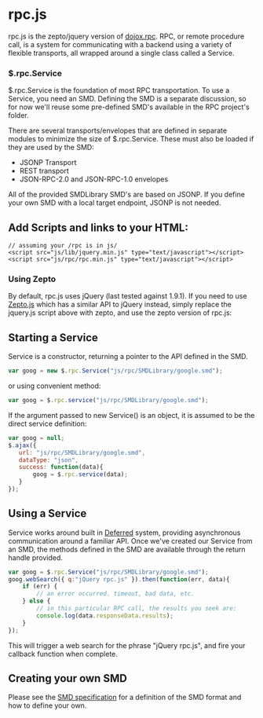 rpc.js
==========

rpc.js is the zepto/jquery version of [dojox.rpc](http://livedocs.dojotoolkit.org/dojox/rpc). RPC, or remote procedure call, is a system for communicating with a backend using a variety of flexible transports, all wrapped around a single class called a Service.

### $.rpc.Service

$.rpc.Service is the foundation of most RPC transportation. To use a Service, you need an SMD. Defining the SMD is a separate discussion, so for now we'll reuse some pre-defined SMD's available in the RPC project's folder.

There are several transports/envelopes that are defined in separate modules to minimize the size of $.rpc.Service. These must also be loaded if they are used by the SMD:

* JSONP Transport
* REST transport
* JSON-RPC-2.0 and JSON-RPC-1.0 envelopes

All of the provided SMDLibrary SMD's are based on JSONP. If you define your own SMD with a local target endpoint, JSONP is not needed.

## Add Scripts and links to your HTML:

```
// assuming your /rpc is in js/
<script src="js/lib/jquery.min.js" type="text/javascript"></script>
<script src="js/rpc/rpc.min.js" type="text/javascript"></script>
```

### Using Zepto

By default, rpc.js uses jQuery (last tested against 1.9.1). If you need to use [Zepto.js](http://zeptojs.com/) which has a similar API to jQuery instead, simply replace the jquery.js script above with zepto, and use the zepto version of rpc.js:

## Starting a Service

Service is a constructor, returning a pointer to the API defined in the SMD.

```javascript
var goog = new $.rpc.Service("js/rpc/SMDLibrary/google.smd");
```
or using convenient method:
```javascript
var goog = $.rpc.service("js/rpc/SMDLibrary/google.smd");
```
If the argument passed to new Service() is an object, it is assumed to be the direct service definition:
```javascript
var goog = null;
$.ajax({
   url: "js/rpc/SMDLibrary/google.smd",
   dataType: "json",
   success: function(data){
       goog = $.rpc.service(data);
   }
});
```
## Using a Service

Service works around built in [Deferred](http://sudhirj.github.com/simply-deferred/) system, providing asynchronous communication around a familiar API. Once we've created our Service from an SMD, the methods defined in the SMD are available through the return handle provided.

```javascript
var goog = $.rpc.Service("js/rpc/SMDLibrary/google.smd");
goog.webSearch({ q:"jQuery rpc.js" }).then(function(err, data){
	if (err) {
    	// an error occurred. timeout, bad data, etc.
	} else {
    	// in this particular RPC call, the results you seek are:
        console.log(data.responseData.results);
    }
});
```
This will trigger a web search for the phrase "jQuery rpc.js", and fire your callback function when complete.

## Creating your own SMD
Please see the [SMD specification](http://dojotoolkit.org/reference-guide/1.8/dojox/rpc/smd.html) for a definition of the SMD format and how to define your own.